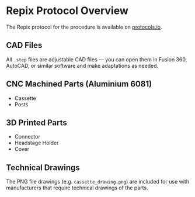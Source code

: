 # Repix Protocol Overview

The Repix protocol for the procedure is available on [protocols.io](https://www.protocols.io).


## CAD Files

All `.step` files are adjustable CAD files — you can open them in Fusion 360, AutoCAD, or similar software and make adaptations as needed.


## CNC Machined Parts (Aluminium 6081)

- Cassette  
- Posts

## 3D Printed Parts

- Connector  
- Headstage Holder  
- Cover


## Technical Drawings

The PNG file drawings (e.g. `cassette_drawing.png`) are included for use with manufacturers that require technical drawings of the parts.
